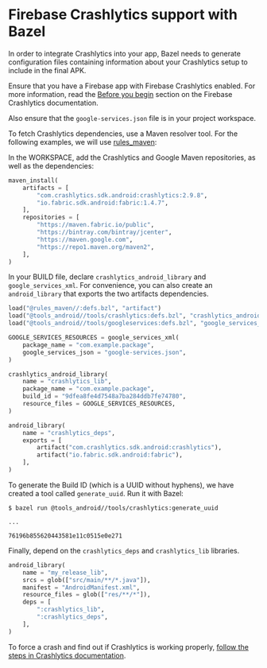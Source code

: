 # Firebase Crashlytics support with Bazel

In order to integrate Crashlytics into your app, Bazel needs to generate
configuration files containing information about your Crashlytics setup to
include in the final APK.

Ensure that you have a Firebase app with Firebase Crashlytics enabled. For more
information, read the [Before you
begin](https://firebase.google.com/docs/crashlytics/get-started#android) section
on the Firebase Crashlytics documentation.

Also ensure that the `google-services.json` file is in your project workspace.

To fetch Crashlytics dependencies, use a Maven resolver tool. For the following
examples, we will use [rules_maven](https://github.com/jin/rules_maven):

In the WORKSPACE, add the Crashlytics and Google Maven repositories, as well as
the dependencies:

```python
maven_install(
    artifacts = [
        "com.crashlytics.sdk.android:crashlytics:2.9.8",
        "io.fabric.sdk.android:fabric:1.4.7",
    ],
    repositories = [
        "https://maven.fabric.io/public",
        "https://bintray.com/bintray/jcenter",
        "https://maven.google.com",
        "https://repo1.maven.org/maven2",
    ],
)
```

In your BUILD file, declare `crashlytics_android_library` and
`google_services_xml`. For convenience, you can also create an `android_library`
that exports the two artifacts dependencies.

```python
load("@rules_maven//:defs.bzl", "artifact")
load("@tools_android//tools/crashlytics:defs.bzl", "crashlytics_android_library")
load("@tools_android//tools/googleservices:defs.bzl", "google_services_xml")

GOOGLE_SERVICES_RESOURCES = google_services_xml(
    package_name = "com.example.package",
    google_services_json = "google-services.json",
)

crashlytics_android_library(
    name = "crashlytics_lib",
    package_name = "com.example.package",
    build_id = "9dfea8fe4d7548a7ba284ddb7fe74780",
    resource_files = GOOGLE_SERVICES_RESOURCES,
)

android_library(
    name = "crashlytics_deps",
    exports = [
        artifact("com.crashlytics.sdk.android:crashlytics"),
        artifact("io.fabric.sdk.android:fabric"),
    ],
)
```

To generate the Build ID (which is a UUID without hyphens),
we have created a tool called `generate_uuid`. Run it with Bazel:

```
$ bazel run @tools_android//tools/crashlytics:generate_uuid

...

76196b855620443581e11c0515e0e271
```

Finally, depend on the `crashlytics_deps` and `crashlytics_lib` libraries.

```python
android_library(
    name = "my_release_lib",
    srcs = glob(["src/main/**/*.java"]),
    manifest = "AndroidManifest.xml",
    resource_files = glob(["res/**/*"]),
    deps = [
        ":crashlytics_lib",
        ":crashlytics_deps", 
    ],
)
```

To force a crash and find out if Crashlytics is working properly, [follow the
steps in Crashlytics
documentation](https://firebase.google.com/docs/crashlytics/force-a-crash).
